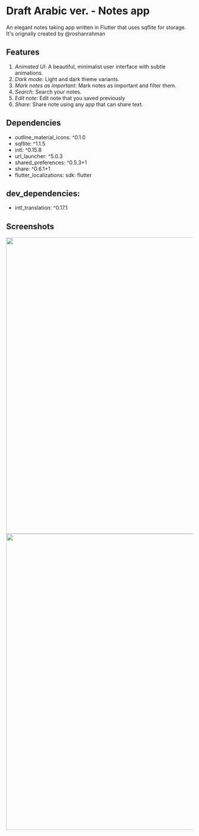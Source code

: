 # Draft Arabic ver. - Notes app

An elegant notes taking app written in Flutter that uses sqflite for storage.
It's orignally created by @roshanrahman 

## Features
1. *Animated UI*: A beautiful, minimalist user interface with subtle animations.
2. *Dark mode*: Light and dark theme variants.
3. *Mark notes as important*: Mark notes as important and filter them.
4. *Search*: Search your notes.
5. *Edit note*: Edit note that you saved previously
6. *Share*: Share note using any app that can share text.

## Dependencies
- outline_material_icons: ^0.1.0
- sqflite: ^1.1.5
- intl: ^0.15.8
- url_launcher: ^5.0.3
- shared_preferences: ^0.5.3+1
- share: ^0.6.1+1
- flutter_localizations: 
    sdk: flutter

## dev_dependencies:
- intl_translation: ^0.17.1



## Screenshots
<img src="github_assets/edit.gif" height="800">
<img src="github_assets/dark.gif" height="800">



